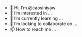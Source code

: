 - 👋 Hi, I’m @caosiniyaw
- 👀 I’m interested in ...
- 🌱 I’m currently learning ...
- 💞️ I’m looking to collaborate on ...
- 📫 How to reach me ...

<!---
caosiniyaw/caosiniyaw is a ✨ special ✨ repository because its `README.md` (this file) appears on your GitHub profile.
You can click the Preview link to take a look at your changes.
--->
